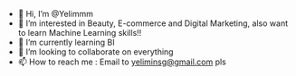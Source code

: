 - 👋 Hi, I’m @Yelimmm
- 👀 I’m interested in Beauty, E-commerce and Digital Marketing, also want to learn Machine Learning skills!!
- 🌱 I’m currently learning BI
- 💞️ I’m looking to collaborate on everything
- 📫 How to reach me : Email to yeliminsg@gmail.com pls

<!---
Yelimmm/Yelimmm is a ✨ special ✨ repository because its `README.md` (this file) appears on your GitHub profile.
You can click the Preview link to take a look at your changes.
--->
